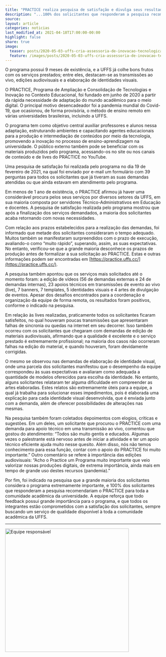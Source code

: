 ```yaml
---
title: "PRACTICE realiza pesquisa de satisfação e divulga seus resultados"
description: "...100% dos solicitantes que responderam a pesquisa recomendariam o PRACTICE para toda a comunidade acadêmica da universidade."
source:
layout: article
categories: noticias
last_modified_at: 2021-04-18T17:00:00-00:00
highlight: false
share: true
image:
  teaser: posts/2020-05-03-uffs-cria-assessoria-de-inovacao-tecnologica-na-educacao-assitec.png
  feature: /images/posts/2020-05-03-uffs-cria-assessoria-de-inovacao-tecnologica-na-educacao-assitec.png
---
```


O programa possui 9 meses de existência, e a UFFS já colhe bons frutos com os serviços prestados; entre eles, destacam-se as transmissões ao vivo, edições audiovisuais e a elaboração de identidades visuais.

O PRACTICE, Programa de Ampliação e Consolidação de Tecnologias e Inovação no Contexto Educacional, foi fundado em junho de 2020 a partir da rápida necessidade de adaptação do mundo acadêmico para o meio digital. O principal motivo desencadeador foi a pandemia mundial do Covid-19, que ocasionou, de forma provisória, o método de ensino remoto em várias universidades brasileiras, incluindo a UFFS.

O programa tem como objetivo central auxiliar professores e alunos nessa adaptação, estruturando ambientes e capacitando agentes educacionais para a produção e intermediação de conteúdos por meio da tecnologia, promovendo a inovação no processo de ensino-aprendizagem na universidade. O público externo também pode se beneficiar com os materiais produzidos pelo programa, acessando-os no site ou nos canais de conteúdo e de lives do PRACTICE no YouTube.

Uma pesquisa de satisfação foi realizada pelo programa no dia 19 de fevereiro de 2021, na qual foi enviado por e-mail um formulário com 39 perguntas para todos os solicitantes que já tiveram as suas demandas atendidas ou que ainda estavam em atendimento pelo programa.

Em menos de 1 ano de existência, o PRACTICE afirmou já haver uma considerável procura pelos seus serviços por diversos setores da UFFS, em sua maioria composta por servidores Técnico-Administrativos em Educação e docentes. A pesquisa de satisfação realizada pelo programa mostrou que após a finalização dos serviços demandados, a maioria dos solicitantes acaba retornando com novas necessidades.

Com relação aos prazos estabelecidos para a realização das demandas, foi informado que metade dos solicitantes consideraram o tempo adequado. Muitos também se manifestaram surpreendidos com o prazo de execução, avaliando-o como “muito rápido”, superando, assim, as suas expectativas. No entanto, verificou-se que a grande maioria desconhece os prazos de produção antes de formalizar a sua solicitação ao PRACTICE. Estas e outras informações podem ser encontradas em [https://practice.uffs.cc/](https://practice.uffs.cc/).

A pesquisa também apontou que os serviços mais solicitados até o momento foram: a edição de vídeos (56 de demandas externas e 24 de demandas internas), 23 apoios técnicos em transmissões de evento ao vivo (live), 7 banners, 7 templates, 5 identidades visuais e 4 artes de divulgação de eventos. Apesar dos desafios encontrados para a coordenação e organização da equipe de forma remota, os resultados foram positivos, conforme o indicado na pesquisa.

Em relação às lives realizadas, praticamente todos os solicitantes ficaram satisfeitos, no qual houveram poucas transmissões que apresentaram falhas de sincronia ou quedas na internet em seu decorrer. Isso também ocorreu com os solicitantes que chegaram com demandas de edição de materiais audiovisuais, afirmando que a qualidade é excelente e o serviço prestado é extremamente profissional; na maioria dos casos não ocorreram falhas na edição do material, e quando houveram, foram devidamente corrigidas.

O mesmo se observou nas demandas de elaboração de identidade visual, onde uma parcela dos solicitantes manifestou que o desempenho da equipe correspondeu às suas expectativas e avaliaram como adequada a quantidade de modelos oferecidos para escolha da identidade. No entanto, alguns solicitantes relataram ter alguma dificuldade em compreender as artes elaboradas. Estes relatos são extremamente úteis para a equipe, a qual já trabalha para solucionar esses impedimentos, pois é elaborada uma explicação para cada identidade visual desenvolvida, que é enviada junto com a demanda, além de oferecer possibilidades de alterações nas mesmas.

Na pesquisa também foram coletados depoimentos com elogios, críticas e sugestões. Em um deles, um solicitante que procurou o PRACTICE com uma demanda para apoio técnico em uma transmissão ao vivo, comentou que gostou do atendimento: “Todos são muito gentis e educados. Algumas vezes o palestrante está nervoso antes de iniciar a atividade e ter um apoio técnico eficiente ajuda muito nesse quesito. Além disso, nós não temos conhecimento para essa função, contar com o apoio do PRACTICE foi muito importante.” Outro comentário se refere à importância das edições audiovisuais: “Acho o Practice um Programa muito importante que veio valorizar nossas produções digitais, de extrema importância, ainda mais em tempo de grande uso destes recursos (pandemia).”

Por fim, foi indicado na pesquisa que a grande maioria dos solicitantes considera o programa extremamente importante, e 100% dos solicitantes que responderam a pesquisa recomendariam o PRACTICE para toda a comunidade acadêmica da universidade. A equipe reforça que todo feedback possui grande importância para o programa, e que todos os integrantes estão comprometidos com a satisfação dos solicitantes, sempre buscando um serviço de qualidade disponível à toda a comunidade acadêmica da UFFS.

---
<img src="/images/posts/creditos-pesquisa-practice.png" alt="Equipe responsável" width=400>
